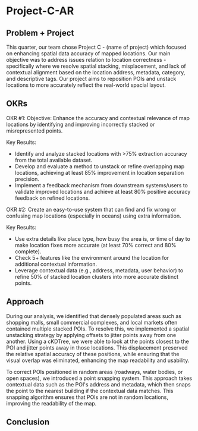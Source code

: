 # Project-C-AR

## Problem + Project 
This quarter, our team chose Project C - (name of project) which focused on enhancing spatial data accuracy of mapped locations. Our main objective was to address issues relation to location correctness - specifically where we resolve spatial stacking, misplacement, and lack of contextual alignment based on the location address, metadata, category, and descriptive tags. Our project aims to reposition POIs and unstack locations to more accurately reflect the real-world spacial layout. 

## OKRs 
OKR #1: 
Objective: 
Enhance the accuracy and contextual relevance of map locations by identifying and improving incorrectly stacked or misrepresented points.

Key Results: 
* Identify and analyze stacked locations with >75% extraction accuracy from the total available dataset.
* Develop and evaluate a method to unstack or refine overlapping map locations, achieving at least 85% improvement in location separation precision.
* Implement a feedback mechanism from downstream systems/users to validate improved locations and achieve at least 80% positive accuracy feedback on refined locations.

OKR #2: 
Create an easy-to-use system that can find and fix wrong or confusing map locations (especially in oceans) using extra information.

Key Results: 
* Use extra details like place type, how busy the area is, or time of day to make location fixes more accurate (at least 70% correct and 80% complete).
* Check 5+ features like the environment around the location for additional contextual information.
* Leverage contextual data (e.g., address, metadata, user behavior) to refine 50% of stacked location clusters into more accurate distinct points.

## Approach 
During our analysis, we identified that densely populated areas such as shopping malls, small commercial complexes, and local markets often contained multiple stacked POIs. To resolve this, we implemented a spatial unstacking strategy by applying offsets to jitter points away from one another. Using a cKDTree, we were able to look at the points closest to the POI and jitter points away in those locations. This displacement preserved the relative spatial accuracy of these positions, while ensuring that the visual overlap was eliminated, enhancing the map readability and usability. 

To correct POIs positioned in random areas (roadways, water bodies, or open spaces), we introduced a point snapping system. This approach takes contextual data such as the POI's address and metadata, which then snaps the point to the nearest building if the contextual data matches. This snapping algorithm ensures that POIs are not in random locations, improving the readability of the map. 

## Conclusion 
